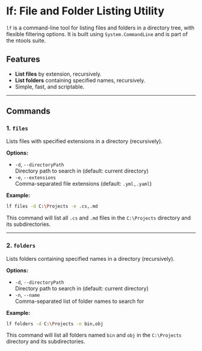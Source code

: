 # lf: File and Folder Listing Utility

`lf` is a command-line tool for listing files and folders in a directory tree, with flexible filtering options. It is built using `System.CommandLine` and is part of the ntools suite.

## Features

- **List files** by extension, recursively.
- **List folders** containing specified names, recursively.
- Simple, fast, and scriptable.

---

## Commands

### 1. `files`

Lists files with specified extensions in a directory (recursively).

**Options:**
- `-d`, `--directoryPath`  
  Directory path to search in (default: current directory)
- `-e`, `--extensions`  
  Comma-separated file extensions (default: `.yml,.yaml`)

**Example:**
```sh
lf files -d C:\Projects -e .cs,.md
```
This command will list all `.cs` and `.md` files in the `C:\Projects` directory and its subdirectories.

---

### 2. `folders`

Lists folders containing specified names in a directory (recursively).

**Options:**
- `-d`, `--directoryPath`  
  Directory path to search in (default: current directory)
- `-n`, `--name`  
  Comma-separated list of folder names to search for

**Example:**
```sh
lf folders -d C:\Projects -n bin,obj
```
This command will list all folders named `bin` and `obj` in the `C:\Projects` directory and its subdirectories.
